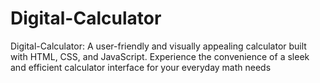 # Digital-Calculator
Digital-Calculator: A user-friendly and visually appealing calculator built with HTML, CSS, and JavaScript. Experience the convenience of a sleek and efficient calculator interface for your everyday math needs
